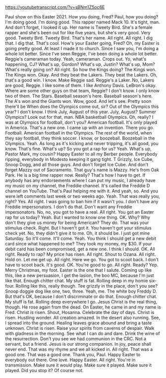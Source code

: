 https://youtubetranscript.com/?v=sBNm1Z5oc6E

 Paul show on this Easter 2021. How you doing, Fred? Paul, how you doing? I'm doing good. I'm doing good. This rapper named Mack 10. It's tight, man. And don't forget, I looked it up. Her name is Tweety Bird. She's a female rapper and she's been out for like five years, but she's very good. Very good. Tweety Bird. Tweety Bird. That's her name. All right. All right. I dig that. I dig that. That's cool. How's your Easter going, Fred? Oh, my Easter is going pretty good. At least I made it to church. Since I saw you, I'm doing a whole lot better. Since I've seen Reggie, I've been doing a whole lot better. Reggie's cameraman today. Yeah, cameraman. Crops out. Yo, what's happening, CJ? What's up, Gordon? What's up, Justin? What's up, Mom? What's really going on? All right. So how the Kings doing? The Kings won. The Kings won. Okay. And they beat the Lakers. They beat the Lakers. Oh, that's a good win. I know. Make Reggie sad. Reggie's a Laker. No, Lakers are good, Reggie. I like some of them. I like Anthony Davis. LeBron's okay. Where are some other guys on that team, Reggie? I don't know. I only know two of them. The Stars. Baseball season's here. Baseball season's here. The A's won and the Giants won. Wow, good. And let's see. Pretty soon there'll be When does the Olympics come out, sir? Out of the Olympics this year? I don't know. I think July, August of this year. July, August? Summer Olympics? Look out for that, man. NBA basketball Olympics. Oh, really? I was at Olympics for football, don't you? American football. It's only played in America. That's a new one. I came up with an invention. There you go. Football. American football in the Olympics. The rest of the world, when they say football, they think soccer. I know, or boozeball. Boozeball in the Olympics. Yeah. As long as it's kicking and never tripping, it's all good, you know. That's fine. What's up? So you got a rap for us? Yeah. What's up, Pastor Mark, my cousin? Happy Easter to all my Berber people. Everybody ripping, everybody in Modesto keeping it gang tight. T Grizzly, Ice Cube, Snoop Dogg, and all those guys. And don't forget Ice Cube. And don't forget Mazzy out of Sacramento. That guy's name is Mazzy. He's from Oak Park. He is a big time rapper now. Really? That's how I have to get. If anybody has any endorsements where I can put my music, I already have my music on my channel, the Freddie channel. It's called the Freddie D channel on YouTube. That's Paul helping me with it. And yeah, so. And you were left comments last week or two weeks ago. Yeah. That was really you, right? Yes. All right. I was going to ban him if it wasn't you. I don't have any Freddie impersonators. I don't do that. Don't want any Freddie impersonators. No, no, you got to have a real. All right. You got an Easter rap for us today? Yeah. But I wanted to know one thing. OK. Why? Why don't they give us money for being American? They do. That was your stimulus check. Right. But I haven't got it. You haven't got your stimulus check yet. No, they didn't give it to me. Oh, it should be. I just got mine Saturday. So it'll come. It'll come. Yeah. You think I should get a new debit card since what happened to me? They took my money, my $30. If your debit card has been compromised, get a new one. I think I should. OK. All right. Ready to rap? My price has risen. All right. Shout to Ozana. All right. Hold on. Let me get up. All right. Here we go. You got to scoot back. I don't have to scoot back. It's good. OK. You're good to go. All right. Ready? Yep. Merry Christmas, my foot. Easter is the one that I salute. Coming up like this, like a new persuasion, I get the lasion, the boo MC, because I'm just like that. Enough chitter chat. My stuff is fat. Rolling deep in my homie six-four. Rolling like this, really though. Tee grizzly in the place, don't you see? Snoop doggie dog like one, two, three. Yeah, me. The white boy Freddy D. But that's OK, because I don't discriminate or do that. Enough chitter chat. My stuff is fat. Rolling deep everywhere I go. Jesus Christ is the real thing, though. He rose again from the dead. On Easter, he came in and my name is Fred. Christ is risen. Shout, Hosanna. Celebrate the day of days. Christ is risen. Hustling wonder. All creation amazed. In the desert also running. See, I spread into the ground. Healing leaves grace abound and bring a taste unknown. Christ is risen. Raise your spirits from caverns of despair. Walk with gladness in the morning. See what I can do and dare. Drink the wine of the resurrection. Don't you see we had communion in the CRC. Not a servant, but a friend. Jesus is our strong companion. In joy, peace shall never end. That was my rhyme and we all kicked in. All right. That was a good one. That was a good one. Thank you, Paul. Happy Easter to everybody out there. One love. Happy Easter. All right. You're in transmission. Make sure it would play. Make sure it played. Make sure it played. Did you stop it? Of course not.